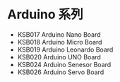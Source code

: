 # Arduino 系列

* KSB017 Arduino Nano Board
* KSB018 Arduino Micro Board
* KSB019 Arduino Leonardo Board
* KSB020 Arduino UNO Board
* KSB024 Arduino Senesor Board
* KSB026 Arduino Servo Board

